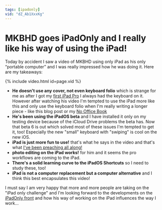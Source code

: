 ```yaml
---
tags: [ipadonly]
vid: "dZ_Ab1XxxKg"
---
```


# MKBHD goes iPadOnly and I really like his way of using the iPad!

Today by accident I saw a video of MKBHD using only iPad as his only “portable computer” and I was really impressed how he was doing it. Here are my takeaways:

{% include video.html id=page.vid %}

<!--More-->

* **He doesn't use any cover, not even keyboard folio** which is strange for me as after I got my [first iPad Pro](https://sliwinski.com/babyipad) I always had the keyboard on it. However after watching his video I'm tempted to use the iPad more like this and only use the keyboard folio when I'm really writing a longer piece - like this blog post or my [No Office Book](https://NoOffice.org)
* **He's been using the iPadOS beta** and I have installed it only on my testing device because of the iCloud Drive problems the beta has. Now that beta 6 is out which solved most of these issues I'm tempted to get it, too! Especially the new "small" keyboard with "swiping" is cool on the new iOS. 
* **iPad is just more fun to use!** that's what he says in the video and that's what [I've been preaching all along!](https://sliwinski.com/whichipad)
* **photo editing on the iPad works!** for him and it seems the pro workflows are coming to the iPad.
* **There's a solid learning curve to the iPadOS Shortcuts** so I need to study these, too!
* **iPad is not a computer replacement but a computer alternative** and I think this best encapsulates this video!

I must say I am very happy that more and more people are taking on the "iPad only challenge" and I'm looking forward to the developments on the [iPadOnly front](https://iPadOnly.com) and how his way of working on the iPad influences the way I work...

[n]: https://michael.gratis/nozbe
[p]: /podcast